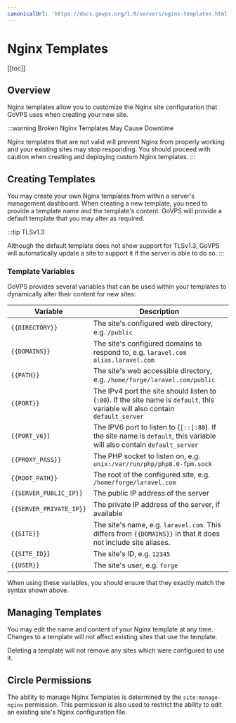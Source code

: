 ```yaml
---
canonicalUrl: 'https://docs.govps.org/1.0/servers/nginx-templates.html'
---
```

# Nginx Templates

[[toc]]

## Overview

Nginx templates allow you to customize the Nginx site configuration that GoVPS uses when creating your new site.

:::warning Broken Nginx Templates May Cause Downtime

Nginx templates that are not valid will prevent Nginx from properly working and your existing sites may stop responding. You should proceed with caution when creating and deploying custom Nginx templates.
:::

## Creating Templates

You may create your own Nginx templates from within a server's management dashboard. When creating a new template, you need to provide a template name and the template's content. GoVPS will provide a default template that you may alter as required.

:::tip TLSv1.3

Although the default template does not show support for TLSv1.3, GoVPS will automatically update a site to support it if the server is able to do so.
:::

### Template Variables

GoVPS provides several variables that can be used within your templates to dynamically alter their content for new sites:

<div v-pre>

| Variable | Description |
| -------- | ----------- |
| `{{DIRECTORY}}` | The site's configured web directory, e.g. `/public` |
| `{{DOMAINS}}` | The site's configured domains to respond to, e.g. `laravel.com alias.laravel.com` |
| `{{PATH}}` | The site's web accessible directory, e.g. `/home/forge/laravel.com/public` |
| `{{PORT}}` | The IPv4 port the site should listen to (`:80`). If the site name is `default`, this variable will also contain `default_server` |
| `{{PORT_V6}}` | The IPV6 port to listen to (`[::]:80`). If the site name is `default`, this variable will also contain `default_server` |
| `{{PROXY_PASS}}` | The PHP socket to listen on, e.g. `unix:/var/run/php/php8.0-fpm.sock` |
| `{{ROOT_PATH}}` | The root of the configured site, e.g. `/home/forge/laravel.com` |
| `{{SERVER_PUBLIC_IP}}` | The public IP address of the server |
| `{{SERVER_PRIVATE_IP}}` | The private IP address of the server, if available |
| `{{SITE}}` | The site's name, e.g. `laravel.com`. This differs from `{{DOMAINS}}` in that it does not include site aliases. |
| `{{SITE_ID}}` | The site's ID, e.g. `12345` |
| `{{USER}}` | The site's user, e.g. `forge` |

</div>

When using these variables, you should ensure that they exactly match the syntax shown above.

## Managing Templates

You may edit the name and content of your Nginx template at any time. Changes to a template will not affect existing sites that use the template.

Deleting a template will not remove any sites which were configured to use it.

## Circle Permissions

The ability to manage Nginx Templates is determined by the `site:manage-nginx` permission. This permission is also used to restrict the ability to edit an existing site's Nginx configuration file.